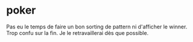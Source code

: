 # poker

Pas eu le temps de faire un bon sorting de pattern ni d'afficher le winner. 
Trop confu sur la fin. Je le retravaillerai dès que possible.
